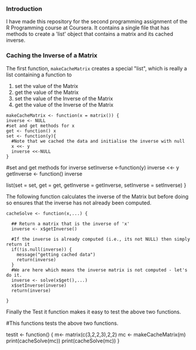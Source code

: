 ### Introduction

I have made this repository for the second programming assignment of the R Programming course at Coursera. It contains a single file that has methods to create a 'list' object that contains a matrix and its cached inverse.

### Caching the Inverse of a Matrix

The first function, `makeCacheMatrix` creates a special "list", which is
really a list containing a function to

1.  set the value of the Matrix
2.  get the value of the Matrix
3.  set the value of the Inverse of the Matrix
4.  get the value of the Inverse of the Matrix



<!-- -->

    makeCacheMatrix <- function(x = matrix()) {
    inverse <- NULL
    #set and get methods for x
    get <- function() x
    set <- function(y){
      #Note that we cached the data and initialise the inverse with null
      x <<- y
      inverse <<-NULL
    }


  #set and get methods for inverse
  setInverse <-function(y) inverse <<- y
  getInverse <- function() inverse

  list(set = set, get = get, getInverse = getInverse, setInverse = setInverse)
}

The following function calculates the inverse of the Matrix but before doing so ensures that the inverse has not already been computed.

    cacheSolve <- function(x,...) {
    
      ## Return a matrix that is the inverse of 'x'
      inverse <- x$getInverse()
    
      #If the inverse is already computed (i.e., its not NULL) then simply return it
      if(!is.null(inverse)) {
        message("getting cached data")
        return(inverse)
      }   
      #We are here which means the inverse matrix is not computed - let's do it.
      inverse <- solve(x$get(),...)
      x$setInverse(inverse)
      return(inverse)
    
    }

Finally the Test it function makes it easy to test the above two functions.


#This functions tests the above two functions.

testit <- function()
{
  m<- matrix(c(3,2,2,3),2,2)
  mc <- makeCacheMatrix(m)
  print(cacheSolve(mc))
  print(cacheSolve(mc))
}
